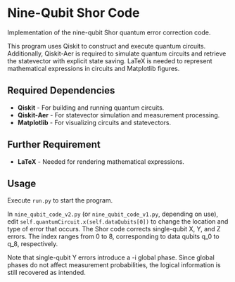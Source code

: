 # Nine-Qubit Shor Code
Implementation of the nine-qubit Shor quantum error correction code.

This program uses Qiskit to construct and execute quantum circuits.
Additionally, Qiskit-Aer is required to simulate quantum circuits and
retrieve the statevector with explicit state saving. LaTeX is needed to
represent mathematical expressions in circuits and Matplotlib figures.

## Required Dependencies
- **Qiskit** - For building and running quantum circuits.
- **Qiskit-Aer** - For statevector simulation and measurement processing.
- **Matplotlib** - For visualizing circuits and statevectors.
## Further Requirement
- **LaTeX** - Needed for rendering mathematical expressions.
## Usage
Execute `run.py` to start the program.

In `nine_qubit_code_v2.py` (or `nine_qubit_code_v1.py`, depending on use), 
edit `self.quantumCircuit.x(self.dataQubits[0])` to change the location and
type of error that occurs. The Shor code corrects single-qubit X, Y, and Z
errors. The index ranges from 0 to 8, corresponding to data qubits q_0 to q_8,
respectively.

Note that single-qubit Y errors introduce a -i global phase. Since global 
phases do not affect measurement probabilities, the logical information is still recovered as intended.
